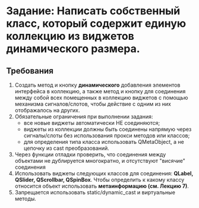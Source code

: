 # Задание: Написать собственный класс, который содержит единую коллекцию из виджетов динамического размера.

## Требования

1. Создать метод и кнопку **динамического** добавления элементов интерфейса в коллекцию, а также метод и кнопку для соединения между собой всех помещенных в коллекцию виджетов с помощью механизма сигналов/слотов, чтобы действие с одним из них отображалось на других.
2. Обязательные ограничения при выполнении задания:
	- все новые виджеты автоматически НЕ соединяются;
	- виджеты из коллекции должны быть соединены напрямую через сигналы/слоты без использования прокси методов или классов;
	- для определения типа класса использовать QMetaObject, а не цепочку из cast преобразований.
3. Через функции отладки проверить, что соединения между объектами не дублируется многократно, и отсутствуют "висячие" соединения
4. Использовать виджеты следующих классов для соединения: **QLabel, QSlider, QScrollbar, QSpinBox**. Чтобы определить к какому классу относится объект использовать **метаинформацию (см. Лекцию 7)**. 
5. Запрещается использовать static/dynamic_cast и виртуальные методы.